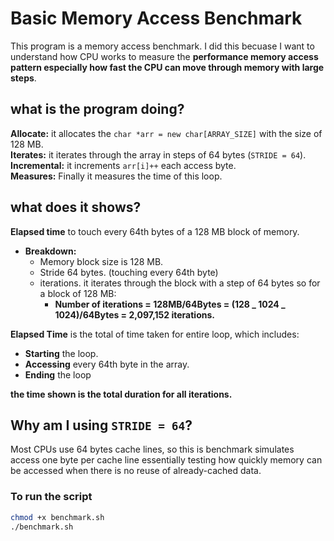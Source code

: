 # Basic Memory Access Benchmark

This program is a memory access benchmark. I did this becuase I want to understand how CPU works to
measure the **performance memory access pattern especially how fast the CPU can move through memory
with large steps**.

## what is the program doing?

**Allocate:** it allocates the `char *arr = new char[ARRAY_SIZE]` with the size of 128 MB. <br>
**Iterates:** it iterates through the array in steps of 64 bytes (`STRIDE = 64`). <br>
**Incremental:** it increments `arr[i]++` each access byte. <br>
**Measures:** Finally it measures the time of this loop.

## what does it shows?

**Elapsed time** to touch every 64th bytes of a 128 MB block of memory. <br>

- **Breakdown:**
  - Memory block size is 128 MB.
  - Stride 64 bytes. (touching every 64th byte)
  - iterations. it iterates through the block with a step of 64 bytes so for a block of 128 MB:
    - **Number of iterations = 128MB/64Bytes = (128 _ 1024 _ 1024)/64Bytes = 2,097,152 iterations.**

**Elapsed Time** is the total of time taken for entire loop, which includes:

- **Starting** the loop.
- **Accessing** every 64th byte in the array.
- **Ending** the loop

**the time shown is the total duration for all iterations.**

## Why am I using `STRIDE = 64`?

Most CPUs use 64 bytes cache lines, so this is benchmark simulates access one byte per cache line essentially
testing how quickly memory can be accessed when there is no reuse of already-cached data.

### To run the script

```bash
chmod +x benchmark.sh
./benchmark.sh
```
